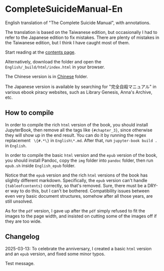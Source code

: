 # CompleteSuicideManual-En

English translation of "The Complete Suicide Manual", with annotations.

The translation is based on the Taiwanese edition, but occasionally I had to refer to the Japanese edition to fix mistakes. There are plenty of mistakes in the Taiwanese edition, but I think I have caught most of them.

Start reading at the [contents page](English/contents.md).

Alternatively, download the folder and open the `English/_build/html/index.html` in your browser.

The Chinese version is in [Chinese](Chinese) folder.

The Japanese version is available by searching for "完全自殺マニュアル" in various ebook piracy websites, such as Library Genesis, Anna's Archive, etc.

## How to compile

In order to compile the rich `html` version of the book, you should install JupyterBook, then remove all the tags like `{#chapter_3}`, since otherwise they will show up in the end result. You can do it by running the regex replacement ` \{#.*\}` in `English\*.md`. After that, run `jupyter-book build .` in `English`.

In order to compile the basic `html` version and the `epub` version of the book, you should install Pandoc, copy the `img` folder into `pandoc` folder, then run `epub.sh` inside `English_epub` folder.

Notice that the `epub` version and the rich `html` versions of the book has slightly different markdown. Specifically, the `epub` version can't handle `{tableofcontents}` correctly, so that's removed. Sure, there must be a DRY-er way to do this, but I can't be bothered. Compatibility issues between even very basic document structures, somehow after all those years, are still unsolved.

As for the `pdf` version, I gave up after the `pdf` simply refused to fit the images to the page width, and insisted on cutting some of the images off if they are too wide.

## Changelog

2025-03-13: To celebrate the anniversary, I created a basic `html` version and an `epub` version, and fixed some minor typos.

Test message.
